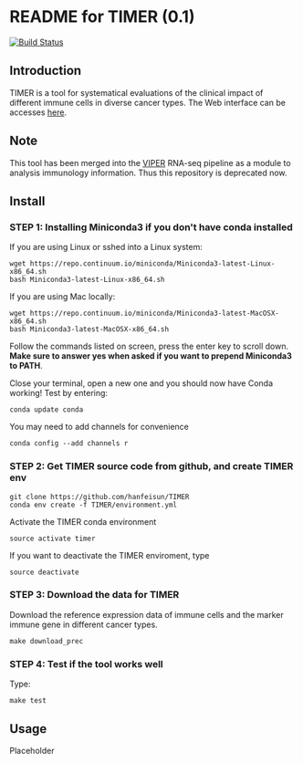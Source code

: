 # README for TIMER (0.1)

[![Build Status](https://travis-ci.org/hanfeisun/TIMER.svg?branch=master)](https://travis-ci.org/hanfeisun/TIMER)


## Introduction

TIMER is a tool for systematical evaluations of the clinical impact of different immune cells in diverse cancer types. The Web interface can be accesses [here](http://cistrome.org/TIMER/). 

## Note

This tool has been merged into the [VIPER](https://bitbucket.org/cfce/viper) RNA-seq pipeline as a module to analysis immunology information. Thus this repository is deprecated now. 

## Install


### STEP 1: Installing Miniconda3 if you don't have conda installed

If you are using Linux or sshed into a Linux system:
```
wget https://repo.continuum.io/miniconda/Miniconda3-latest-Linux-x86_64.sh
bash Miniconda3-latest-Linux-x86_64.sh
```
If you are using Mac locally:
```
wget https://repo.continuum.io/miniconda/Miniconda3-latest-MacOSX-x86_64.sh
bash Miniconda3-latest-MacOSX-x86_64.sh
```

Follow the commands listed on screen, press the enter key to scroll down.
**Make sure to answer yes when asked if you want to prepend Miniconda3 to PATH**.

Close your terminal, open a new one and you should now have Conda working! Test by entering:
```
conda update conda
```

You may need to add channels for convenience
```
conda config --add channels r
```


### STEP 2: Get TIMER source code from github, and create TIMER env

```
git clone https://github.com/hanfeisun/TIMER
conda env create -f TIMER/environment.yml
```

Activate the TIMER conda environment
```
source activate timer
```

If you want to deactivate the TIMER enviroment, type
```
source deactivate
```

### STEP 3: Download the data for TIMER

Download the reference expression data of immune cells and the marker immune gene in different cancer types.
```
make download_prec
```

### STEP 4: Test if the tool works well

Type:
```
make test
```


## Usage

Placeholder

